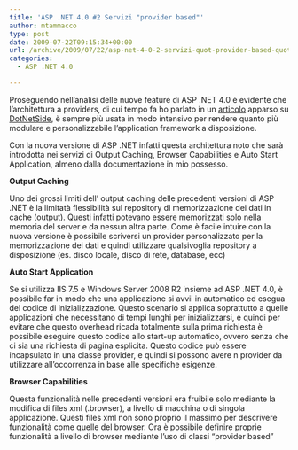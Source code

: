 ```yaml
---
title: 'ASP .NET 4.0 #2 Servizi "provider based"'
author: mtammacco
type: post
date: 2009-07-22T09:15:34+00:00
url: /archive/2009/07/22/asp-net-4-0-2-servizi-quot-provider-based-quot.aspx
categories:
  - ASP .NET 4.0

---
```

Proseguendo nell&#8217;analisi delle nuove feature di ASP .NET 4.0 è evidente che l&#8217;architettura a providers, di cui tempo fa ho parlato in un <a href="http://www.dotnetside.org/blogs/articoli/pages/Servizi-basati-su-Provider-Model-in-ASP.NET-2.0.aspx" target="_blank" rel="noopener">articolo</a> apparso su <a href="http://www.dotnetside.org" target="_blank" rel="noopener">DotNetSide</a>, è sempre più usata in modo intensivo per rendere quanto più modulare e personalizzabile l&#8217;application framework a disposizione.

Con la nuova versione di ASP .NET infatti questa architettura noto che sarà introdotta nei servizi di Output Caching, Browser Capabilities e Auto Start Application, almeno dalla documentazione in mio possesso.

**Output Caching**

Uno dei grossi limiti dell&#8217; output caching delle precedenti versioni di ASP .NET è la limitatà flessibilità sul repository di memorizzazione dei dati in cache (output). Questi infatti potevano essere memorizzati solo nella memoria del server e da nessun altra parte. Come è facile intuire con la nuova versione è possibile scriversi un provider personalizzato per la memorizzazione dei dati e quindi utilizzare qualsivoglia repository a disposizione (es. disco locale, disco di rete, database, ecc)

**Auto Start Application**

Se si utilizza IIS 7.5 e Windows Server 2008 R2 insieme ad ASP .NET 4.0, è possibile far in modo che una applicazione si avvii in automatico ed esegua del codice di inizializzazione. Questo scenario si applica soprattutto a quelle applicazioni che necessitano di tempi lunghi per inizializzarsi, e quindi per evitare che questo overhead ricada totalmente sulla prima richiesta è possibile eseguire questo codice allo start-up automatico, ovvero senza che ci sia una richiesta di pagina esplicita. Questo codice può essere incapsulato in una classe provider, e quindi si possono avere n provider da utilizzare all&#8217;occorrenza in base alle specifiche esigenze.

**Browser Capabilities**

Questa funzionalità nelle precedenti versioni era fruibile solo mediante la modifica di files xml (.browser), a livello di macchina o di singola applicazione. Questi files xml non sono proprio il massimo per descrivere funzionalità come quelle del browser. Ora è possibile definire proprie funzionalità a livello di browser mediante l&#8217;uso di classi &#8220;provider based&#8221;